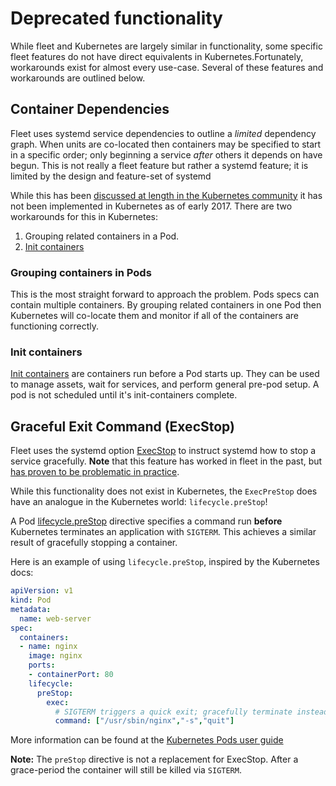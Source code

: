 # Deprecated functionality

While fleet and Kubernetes are largely similar in functionality, some specific fleet features do not have direct equivalents in Kubernetes.Fortunately, workarounds exist for almost every use-case. Several of these features and workarounds are outlined below.

## Container Dependencies

Fleet uses systemd service dependencies to outline a *limited* dependency graph. When units are co-located then containers may be specified to start in a specific order; only beginning a service *after* others it depends on have begun. This is not really a fleet feature but rather a systemd feature; it is limited by the design and feature-set of systemd

While this has been [discussed at length in the Kubernetes community][pod-deps-discussion] it has not been implemented in Kubernetes as of early 2017. There are two workarounds for this in Kubernetes:

1. Grouping related containers in a Pod.
2. [Init containers][k8s-init-containers]

### Grouping containers in Pods

This is the most straight forward to approach the problem. Pods specs can contain multiple containers. By grouping related containers in one Pod then Kubernetes will co-locate them and monitor if all of the containers are functioning correctly.

[comment]: # (TODO: Include an example?)

### Init containers

[Init containers][k8s-init-containers] are containers run before a Pod starts up. They can be used to manage assets, wait for services, and perform general pre-pod setup. A pod is not scheduled until it's init-containers complete.

[comment]: # (TODO: Include an example?)

## Graceful Exit Command (ExecStop)

Fleet uses the systemd option [ExecStop][fleet-execstop] to instruct systemd how to stop a service gracefully. **Note** that this feature has worked in fleet in the past, but [has proven to be problematic in practice][fleet-exec-issue].

While this functionality does not exist in Kubernetes, the `ExecPreStop` does have an analogue in the Kubernetes world: `lifecycle.preStop`!

A Pod [lifecycle.preStop][lifecycle-hooks] directive specifies a command run **before** Kubernetes terminates an application with `SIGTERM`. This achieves a similar result of gracefully stopping a container.

Here is an example of using `lifecycle.preStop`, inspired by the Kubernetes docs:

```yaml
apiVersion: v1
kind: Pod
metadata:
  name: web-server
spec:
  containers:
  - name: nginx
    image: nginx
    ports:
    - containerPort: 80
    lifecycle:
      preStop:
        exec:
          # SIGTERM triggers a quick exit; gracefully terminate instead
          command: ["/usr/sbin/nginx","-s","quit"]
```

[comment]: # (TODO: Think of a better example for preStop. Need a clearer demo.)

More information can be found at the [Kubernetes Pods user guide][prestop]

**Note:** The `preStop` directive is not a replacement for ExecStop. After a grace-period the container will still be killed via `SIGTERM`.

[fleet-exec-issue]: https://github.com/coreos/fleet/issues/1000
[fleet-execstop]: https://coreos.com/fleet/docs/latest/launching-containers-fleet.html#run-a-container-in-the-cluster
[k8s-init-containers]: http://kubernetes.io/docs/user-guide/pods/init-container/
[lifecycle-hooks]: http://kubernetes.io/docs/user-guide/production-pods/#lifecycle-hooks-and-termination-notice
[pod-deps-discussion]: https://github.com/kubernetes/kubernetes/issues/2385
[prestop]: http://kubernetes.io/docs/user-guide/pods/#termination-of-pods
